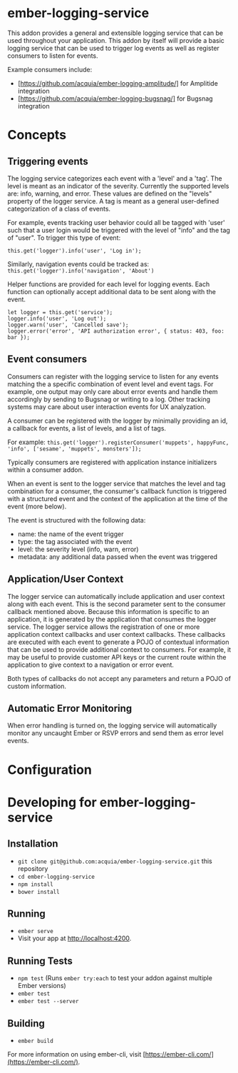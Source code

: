 # ember-logging-service

This addon provides a general and extensible logging service that can be used
throughout your application.  This addon by itself will provide a basic logging
service that can be used to trigger log events as well as register consumers to
listen for events.

Example consumers include:
* [https://github.com/acquia/ember-logging-amplitude/] for Amplitide integration
* [https://github.com/acquia/ember-logging-bugsnag/] for Bugsnag integration


# Concepts
## Triggering events
The logging service categorizes each event with a 'level' and a 'tag'.  The level
is meant as an indicator of the severity.  Currently the supported levels are:
info, warning, and error.  These values are defined on the "levels" property
of the logger service.  A tag is meant as a general user-defined categorization
of a class of events.

For example, events tracking user behavior could all be tagged with 'user' such
that a user login would be triggered with the level of "info" and the tag of "user".
To trigger this type of event:

`this.get('logger').info('user', 'Log in');`

Similarly, navigation events could be tracked as:
`this.get('logger').info('navigation', 'About')`

Helper functions are provided for each level for logging events.  Each function
can optionally accept additional data to be sent along with the event. 
```
let logger = this.get('service');
logger.info('user', 'Log out');
logger.warn('user', 'Cancelled save');
logger.error('error', 'API authorization error', { status: 403, foo: bar });
```

## Event consumers
Consumers can register with the logging service to listen for any events matching
the a specific combination of event level and event tags.  For example, one
output may only care about error events and handle them accordingly by sending
to Bugsnag or writing to a log.  Other tracking systems may care about user
interaction events for UX analyzation.

A consumer can be registered with the logger by minimally providing an id, a
callback for events, a list of levels, and a list of tags.

For example:
`this.get('logger').registerConsumer('muppets', happyFunc, 'info', ['sesame', 'muppets', monsters']);`

Typically consumers are registered with application instance initializers within
a consumer addon.

When an event is sent to the logger service that matches the level and tag combination
for a consumer, the consumer's callback function is triggered with a structured
event and the context of the application at the time of the event (more below).

The event is structured with the following data:
* name: the name of the event trigger
* type: the tag associated with the event
* level: the severity level (info, warn, error)
* metadata: any additional data passed when the event was triggered

## Application/User Context
The logger service can automatically include application and user context along
with each event.  This is the second parameter sent to the consumer callback
mentioned above.  Because this information is specific to an application, it is
generated by the application that consumes the logger service.  The logger service
allows the registration of one or more application context callbacks and user
context callbacks.  These callbacks are executed with each event to generate
a POJO of contextual information that can be used to provide additional context
to consumers.  For example, it may be useful to provide customer API keys or
the current route within the application to give context to a navigation or 
error event.

Both types of callbacks do not accept any parameters and return a POJO of custom
information.

## Automatic Error Monitoring 
When error handling is turned on, the logging service will automatically monitor
any uncaught Ember or RSVP errors and send them as error level events.

# Configuration

# Developing for ember-logging-service

## Installation

* `git clone git@github.com:acquia/ember-logging-service.git` this repository
* `cd ember-logging-service`
* `npm install`
* `bower install`

## Running

* `ember serve`
* Visit your app at [http://localhost:4200](http://localhost:4200).

## Running Tests

* `npm test` (Runs `ember try:each` to test your addon against multiple Ember versions)
* `ember test`
* `ember test --server`

## Building

* `ember build`

For more information on using ember-cli, visit [https://ember-cli.com/](https://ember-cli.com/).
